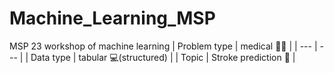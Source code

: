 # Machine_Learning_MSP
MSP 23 workshop of machine learning 
| Problem type | medical 💊🥼 |
| --- | --- |
| Data type  | tabular 💻(structured) |
| Topic | Stroke prediction 🧠 |
